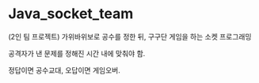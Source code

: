 # Java_socket_team
(2인 팀 프로젝트)
가위바위보로 공수를 정한 뒤, 구구단 게임을 하는 소켓 프로그래밍

공격자가 낸 문제를 정해진 시간 내에 맞춰야 함.

정답이면 공수교대, 오답이면 게임오버.
